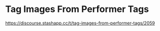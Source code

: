 # Tag Images From Performer Tags

https://discourse.stashapp.cc/t/tag-images-from-performer-tags/2059